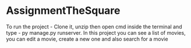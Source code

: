 # AssignmentTheSquare
 
To run the project - Clone it, unzip then open cmd inside the terminal and type - py manage.py runserver.
In this project you can see a list of movies, you can edit a movie, create a new one and also search for a movie
